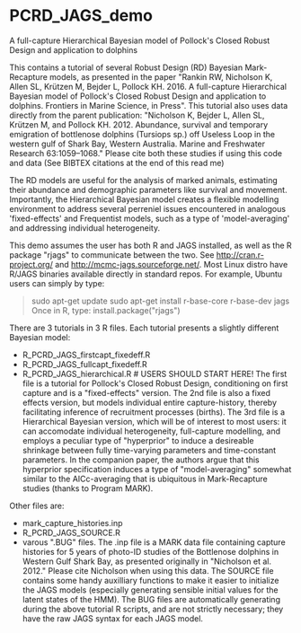 # PCRD_JAGS_demo
A full-capture Hierarchical Bayesian model of Pollock's Closed Robust Design and application to dolphins

This contains a tutorial of several Robust Design (RD) Bayesian Mark-Recapture models, as presented in the paper "Rankin RW, Nicholson K, Allen SL, Krützen M, Bejder L, Pollock KH. 2016. A full-capture Hierarchical Bayesian model of Pollock's Closed Robust Design and application to dolphins. Frontiers in Marine Science, in Press". This tutorial also uses data directly from the parent publication: "Nicholson K, Bejder L, Allen SL, Krützen M, and Pollock KH. 2012. Abundance, survival and temporary emigration of bottlenose dolphins (Tursiops sp.) off Useless Loop in the western gulf of Shark Bay, Western Australia. Marine and Freshwater Research 63:1059–1068." Please cite both these studies if using this code and data (See BIBTEX citations at the end of this read me) 

The RD models are useful for the analysis of marked animals, estimating their abundance and demographic parameters like survival and movement. Importantly, the Hierarchical Bayesian model creates a flexible modelling environment to address several perreniel issues encountered in analogous 'fixed-effects' and Frequentist models, such as a type of 'model-averaging' and addressing individual heterogeneity.

This demo assumes the user has both R and JAGS installed, as well as the R package "rjags" to communicate between the two. See http://cran.r-project.org/ and http://mcmc-jags.sourceforge.net/. Most Linux distro have R/JAGS binaries available directly in standard repos. For example, Ubuntu users can simply by type:
> sudo apt-get update
> sudo apt-get install r-base-core r-base-dev jags
Once in R, type: install.package("rjags")

There are 3 tutorials in 3 R files. Each tutorial presents a slightly different Bayesian model:
 - R_PCRD_JAGS_firstcapt_fixedeff.R 
 - R_PCRD_JAGS_fullcapt_fixedeff.R 
 - R_PCRD_JAGS_hierarchical.R # USERS SHOULD START HERE!
The first file is a tutorial for Pollock's Closed Robust Design, conditioning on first capture and is a "fixed-effects" version. The 2nd file is also a fixed effects version, but models individual entire capture-history, thereby facilitating inference of recruitment processes (births). The 3rd file is a Hierarchical Bayesian version, which will be of interest to most users: it can accomodate individual heterogeneity, full-capture modelling, and employs a peculiar type of "hyperprior" to induce a desireable shrinkage between fully time-varying parameters and time-constant parameters. In the companion paper, the authors argue that this hyperprior specification induces a type of "model-averaging" somewhat similar to the AICc-averaging that is ubiquitous in Mark-Recapture studies (thanks to Program MARK). 

Other files are:
 - mark_capture_histories.inp
 - R_PCRD_JAGS_SOURCE.R
 - varous ".BUG" files. 
The .inp file is a MARK data file containing capture histories for 5 years of photo-ID studies of the Bottlenose dolphins in Western Gulf Shark Bay, as presented originally in "Nicholson et al. 2012." Please cite Nicholson when using this data. The SOURCE file contains some handy auxilliary functions to make it easier to initialize the JAGS models (especially generating sensible initial values for the latent states of the HMM). The BUG files are automatically generating during the above tutorial R scripts, and are not strictly necessary; they have the raw JAGS syntax for each JAGS model.
